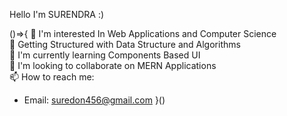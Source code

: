  Hello I'm  SURENDRA :) 

()=>{
👋 I'm interested In Web Applications and Computer Science
<br>
👀 Getting Structured with Data Structure and Algorithms
<br>
🌱 I'm currently learning Components Based UI
<br>
💞️ I'm looking to collaborate on MERN Applications
<br>
📫 How to reach me:
   - Email: suredon456@gmail.com
}()
